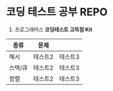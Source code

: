 # 코딩 테스트 공부 REPO

1. 프로그래머스 **코딩테스트 고득점 Kit**

|종류|문제||
|----|--|--|
|해시|테스트2|테스트3|
|스택/큐|테스트2|테스트3|
|정렬|테스트2|테스트3|
